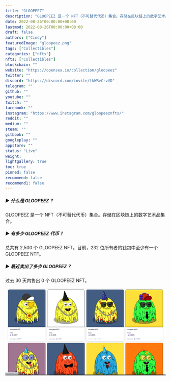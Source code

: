```yaml
---
title: "GLOOPEEZ"
description: "GLOOPEEZ 是一个 NFT（不可替代代币）集合。存储在区块链上的数字艺术品集合。"
date: 2022-08-26T00:00:00+08:00
lastmod: 2022-08-26T00:00:00+08:00
draft: false
authors: ["Cindy"]
featuredImage: "gloopeez.png"
tags: ["Collectibles"]
categories: ["nfts"]
nfts: ["Collectibles"]
blockchain: ""
website: "https://opensea.io/collection/gloopeez"
twitter: ""
discord: "https://discord.com/invite/tkWRvCrvVD"
telegram: ""
github: ""
youtube: ""
twitch: ""
facebook: ""
instagram: "https://www.instagram.com/gloopeeznfts/"
reddit: ""
medium: ""
steam: ""
gitbook: ""
googleplay: ""
appstore: ""
status: "Live"
weight: 
lightgallery: true
toc: true
pinned: false
recommend: false
recommend1: false
---
```

##### ▶ 什么是 GLOOPEEZ？

GLOOPEEZ 是一个 NFT（不可替代代币）集合。存储在区块链上的数字艺术品集合。

##### ▶ 有多少 GLOOPEEZ 代币？

总共有 2,500 个 GLOOPEEZ NFT。目前，232 位所有者的钱包中至少有一个 GLOOPEEZ NTF。

##### ▶ 最近卖出了多少 GLOOPEEZ？

过去 30 天内售出 0 个 GLOOPEEZ NFT。

![NFT](image-20220826154455285.png)